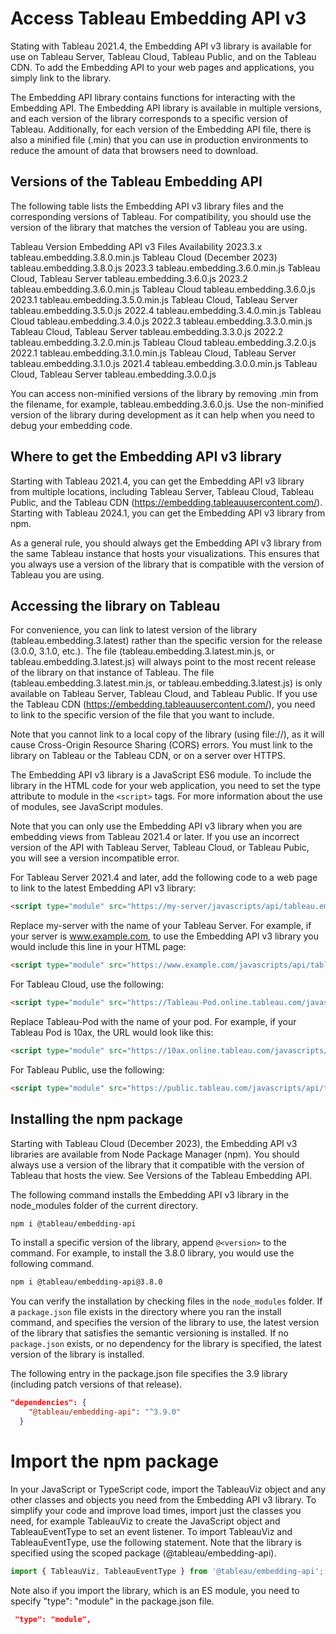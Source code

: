 # Access Tableau Embedding API v3

Stating with Tableau 2021.4, the Embedding API v3 library is available for use on Tableau Server, Tableau Cloud, Tableau Public, and on the Tableau CDN. To add the Embedding API to your web pages and applications, you simply link to the library.

The Embedding API library contains functions for interacting with the Embedding API. The Embedding API library is available in multiple versions, and each version of the library corresponds to a specific version of Tableau. Additionally, for each version of the Embedding API file, there is also a minified file (.min) that you can use in production environments to reduce the amount of data that browsers need to download.

## Versions of the Tableau Embedding API
The following table lists the Embedding API v3 library files and the corresponding versions of Tableau. For compatibility, you should use the version of the library that matches the version of Tableau you are using.

Tableau Version	Embedding API v3 Files	Availability
2023.3.x	tableau.embedding.3.8.0.min.js	Tableau Cloud (December 2023)
 	tableau.embedding.3.8.0.js
2023.3	tableau.embedding.3.6.0.min.js	Tableau Cloud, Tableau Server
 	tableau.embedding.3.6.0.js
2023.2	tableau.embedding.3.6.0.min.js	Tableau Cloud
 	tableau.embedding.3.6.0.js
2023.1	tableau.embedding.3.5.0.min.js	Tableau Cloud, Tableau Server
 	tableau.embedding.3.5.0.js
2022.4	tableau.embedding.3.4.0.min.js	Tableau Cloud
 	tableau.embedding.3.4.0.js
2022.3	tableau.embedding.3.3.0.min.js	Tableau Cloud, Tableau Server
 	tableau.embedding.3.3.0.js
2022.2	tableau.embedding.3.2.0.min.js	Tableau Cloud
 	tableau.embedding.3.2.0.js
2022.1	tableau.embedding.3.1.0.min.js	Tableau Cloud, Tableau Server
 	tableau.embedding.3.1.0.js
2021.4	tableau.embedding.3.0.0.min.js	Tableau Cloud, Tableau Server
 	tableau.embedding.3.0.0.js

You can access non-minified versions of the library by removing .min from the filename, for example, tableau.embedding.3.6.0.js. Use the non-minified version of the library during development as it can help when you need to debug your embedding code.

## Where to get the Embedding API v3 library
Starting with Tableau 2021.4, you can get the Embedding API v3 library from multiple locations, including Tableau Server, Tableau Cloud, Tableau Public, and the Tableau CDN (https://embedding.tableauusercontent.com/). Starting with Tableau 2024.1, you can get the Embedding API v3 library from npm.

As a general rule, you should always get the Embedding API v3 library from the same Tableau instance that hosts your visualizations. This ensures that you always use a version of the library that is compatible with the version of Tableau you are using.

## Accessing the library on Tableau
For convenience, you can link to latest version of the library (tableau.embedding.3.latest) rather than the specific version for the release (3.0.0, 3.1.0, etc.). The file (tableau.embedding.3.latest.min.js, or tableau.embedding.3.latest.js) will always point to the most recent release of the library on that instance of Tableau. The file (tableau.embedding.3.latest.min.js, or tableau.embedding.3.latest.js) is only available on Tableau Server, Tableau Cloud, and Tableau Public. If you use the Tableau CDN (https://embedding.tableauusercontent.com/), you need to link to the specific version of the file that you want to include.

Note that you cannot link to a local copy of the library (using file://), as it will cause Cross-Origin Resource Sharing (CORS) errors. You must link to the library on Tableau or the Tableau CDN, or on a server over HTTPS.

The Embedding API v3 library is a JavaScript ES6 module. To include the library in the HTML code for your web application, you need to set the type attribute to module in the `<script>` tags. For more information about the use of modules, see JavaScript modules.

Note that you can only use the Embedding API v3 library when you are embedding views from Tableau 2021.4 or later. If you use an incorrect version of the API with Tableau Server, Tableau Cloud, or Tableau Pubic, you will see a version incompatible error.

For Tableau Server 2021.4 and later, add the following code to a web page to link to the latest Embedding API v3 library:
```html
<script type="module" src="https://my-server/javascripts/api/tableau.embedding.3.latest.min.js"></script>
```

Replace my-server with the name of your Tableau Server. For example, if your server is www.example.com, to use the Embedding API v3 library you would include this line in your HTML page:
```html
<script type="module" src="https://www.example.com/javascripts/api/tableau.embedding.3.latest.min.js"></script>
```

For Tableau Cloud, use the following:
```html
<script type="module" src="https://Tableau-Pod.online.tableau.com/javascripts/api/tableau.embedding.3.latest.min.js"></script>
```

Replace Tableau-Pod with the name of your pod. For example, if your Tableau Pod is 10ax, the URL would look like this:
```html
<script type="module" src="https://10ax.online.tableau.com/javascripts/api/tableau.embedding.3.latest.min.js"></script>
```

For Tableau Public, use the following:
```html
<script type="module" src="https://public.tableau.com/javascripts/api/tableau.embedding.3.latest.min.js"></script>
```

## Installing the npm package
Starting with Tableau Cloud (December 2023), the Embedding API v3 libraries are available from Node Package Manager (npm). You should always use a version of the library that it compatible with the version of Tableau that hosts the view. See Versions of the Tableau Embedding API.

The following command installs the Embedding API v3 library in the node_modules folder of the current directory.
```bash
npm i @tableau/embedding-api
```

To install a specific version of the library, append `@<version>` to the command. For example, to install the 3.8.0 library, you would use the following command.
```bash
npm i @tableau/embedding-api@3.8.0
```

You can verify the installation by checking files in the `node_modules` folder. If a `package.json` file exists in the directory where you ran the install command, and specifies the version of the library to use, the latest version of the library that satisfies the semantic versioning is installed. If no `package.json` exists, or no dependency for the library is specified, the latest version of the library is installed.

The following entry in the package.json file specifies the 3.9 library (including patch versions of that release).
```json
"dependencies": {
    "@tableau/embedding-api": "^3.9.0"
  }
```

# Import the npm package
In your JavaScript or TypeScript code, import the TableauViz object and any other classes and objects you need from the Embedding API v3 library. To simplify your code and improve load times, import just the classes you need, for example TableauViz to create the JavaScript object and TableauEventType to set an event listener. To import TableauViz and TableauEventType, use the following statement. Note that the library is specified using the scoped package (@tableau/embedding-api).
```js
import { TableauViz, TableauEventType } from '@tableau/embedding-api';
```

Note also if you import the library, which is an ES module, you need to specify "type": "module" in the package.json file.
```json
 "type": "module",
```

